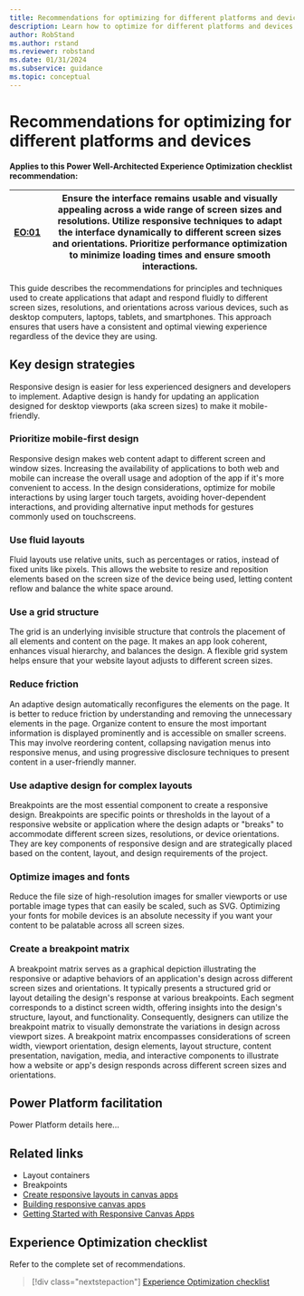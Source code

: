 ```yaml
---
title: Recommendations for optimizing for different platforms and devices.
description: Learn how to optimize for different platforms and devices to ensure consistent success with user experience optimization.
author: RobStand
ms.author: rstand
ms.reviewer: robstand
ms.date: 01/31/2024
ms.subservice: guidance
ms.topic: conceptual
---
```


# Recommendations for optimizing for different platforms and devices

**Applies to this Power Well-Architected Experience Optimization checklist recommendation:**

|[EO:01](checklist.md)| **Ensure the interface remains usable and visually appealing across a wide range of screen sizes and resolutions. Utilize responsive techniques to adapt the interface dynamically to different screen sizes and orientations. Prioritize performance optimization to minimize loading times and ensure smooth interactions.** |
|---|---|

This guide describes the recommendations for principles and techniques used to create applications that adapt and respond fluidly to different screen sizes, resolutions, and orientations across various devices, such as desktop computers, laptops, tablets, and smartphones. This approach ensures that users have a consistent and optimal viewing experience regardless of the device they are using.

## Key design strategies

Responsive design is easier for less experienced designers and developers to implement. Adaptive design is handy for updating an application designed for desktop viewports (aka screen sizes) to make it mobile-friendly.

### Prioritize mobile-first design

Responsive design makes web content adapt to different screen and window sizes. Increasing the availability of applications to both web and mobile can increase the overall usage and adoption of the app if it's more convenient to access. In the design considerations, optimize for mobile interactions by using larger touch targets, avoiding hover-dependent interactions, and providing alternative input methods for gestures commonly used on touchscreens.

### Use fluid layouts

Fluid layouts use relative units, such as percentages or ratios, instead of fixed units like pixels. This allows the website to resize and reposition elements based on the screen size of the device being used, letting content reflow and balance the white space around.

### Use a grid structure

The grid is an underlying invisible structure that controls the placement of all elements and content on the page. It makes an app look coherent, enhances visual hierarchy, and balances the design. A flexible grid system helps ensure that your website layout adjusts to different screen sizes.

### Reduce friction

An adaptive design automatically reconfigures the elements on the page. It is better to reduce friction by understanding and removing the unnecessary elements in the page. Organize content to ensure the most important information is displayed prominently and is accessible on smaller screens. This may involve reordering content, collapsing navigation menus into responsive menus, and using progressive disclosure techniques to present content in a user-friendly manner.

### Use adaptive design for complex layouts

Breakpoints are the most essential component to create a responsive design. Breakpoints are specific points or thresholds in the layout of a responsive website or application where the design adapts or "breaks" to accommodate different screen sizes, resolutions, or device orientations. They are key components of responsive design and are strategically placed based on the content, layout, and design requirements of the project.

### Optimize images and fonts

Reduce the file size of high-resolution images for smaller viewports or use portable image types that can easily be scaled, such as SVG. Optimizing your fonts for mobile devices is an absolute necessity if you want your content to be palatable across all screen sizes.

### Create a breakpoint matrix

A breakpoint matrix serves as a graphical depiction illustrating the responsive or adaptive behaviors of an application's design across different screen sizes and orientations. It typically presents a structured grid or layout detailing the design's response at various breakpoints. Each segment corresponds to a distinct screen width, offering insights into the design's structure, layout, and functionality. Consequently, designers can utilize the breakpoint matrix to visually demonstrate the variations in design across viewport sizes. A breakpoint matrix encompasses considerations of screen width, viewport orientation, design elements, layout structure, content presentation, navigation, media, and interactive components to illustrate how a website or app's design responds across different screen sizes and orientations.

## Power Platform facilitation

Power Platform details here...

## Related links

- Layout containers
- Breakpoints
- [Create responsive layouts in canvas apps](/power-apps/maker/canvas-apps/create-responsive-layout)
- [Building responsive canvas apps](/power-apps/maker/canvas-apps/build-responsive-apps)
- [Getting Started with Responsive Canvas Apps](/shows/the-low-code-revolution/getting-started-with-responsive-canvas-apps)

## Experience Optimization checklist

Refer to the complete set of recommendations.

> [!div class="nextstepaction"]
> [Experience Optimization checklist](checklist.md)
